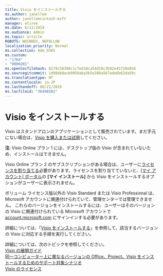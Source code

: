 ```yaml
---
title: Visio をインストールする
ms.author: janellem
author: janellemcintosh-msft
manager: eliree
ms.date: 6/11/2019
ms.audience: Admin
ms.topic: article
ROBOTS: NOINDEX, NOFOLLOW
localization_priority: Normal
ms.collection: Adm_O365
ms.custom:
- "1764"
- "9000201"
ms.openlocfilehash: 8279c58300c1c7ed18ca54d10c3b92e45728e856
ms.sourcegitcommit: 1d98db8acb9959aba3b5e308a567ade6b62da56c
ms.translationtype: HT
ms.contentlocale: ja-JP
ms.lasthandoff: 08/22/2019
ms.locfileid: "36498582"
---
```

# <a name="install-visio"></a>Visio をインストールする

Visio はスタンドアロンのアプリケーションとして販売されています。まだ手元にない場合は、[Visio を購入または試用](https://products.office.com/visio)してください。 

**注**: Visio Online プラン 1 には、デスクトップ版の Visio が含まれていないため、インストールはできません。

Visio Online プラン 2 のサブスクリプションがある場合は、ユーザーに[ライセンスを割り当てる](https://docs.microsoft.com/office365/admin/subscriptions-and-billing/assign-licenses-to-users?wt.mc_id=OfficeAdm_ClientDIA_Alchemy1764)必要があります。ライセンスを割り当てていないと、[[マイ アカウント] ポータル](https://portal.office.com/account#installs)の **[マイ インストール]** から Visio をインストールするオプションがユーザーに表示されません。 

ボリューム ライセンス版以外の Visio Standard または Visio Professional は、Microsoft アカウントに関連付けられていて、管理センターでは管理できません。 これらのバージョンをインストールするには、ユーザーはそのバージョンの Visio に関連付けられている Microsoft アカウントで [account.microsoft.com](https://account.microsoft.com) にサインインする必要があります。

詳細については、「[Visio をインストールする](https://support.office.com/article/f98f21e3-aa02-4827-9167-ddab5b025710?wt.mc_id=OfficeAdm_ClientDIA_Alchemy1764)」を参照して、該当するバージョンの Visio に対応する手順を実行してください。

詳細については、次のトピックを参照してください。<br>
[Visio の展開ガイド](https://docs.microsoft.com/deployoffice/deployment-guide-for-visio)<br>
[同一コンピューター上に異なるバージョンの Office、Project、Visio をインストールするためのサポート対象シナリオ](https://docs.microsoft.com/deployoffice/install-different-office-visio-and-project-versions-on-the-same-computer)<br>
[Visio のライセンス](https://products.office.com/visio/microsoft-visio-volume-licensing-visio-for-multiple-users)